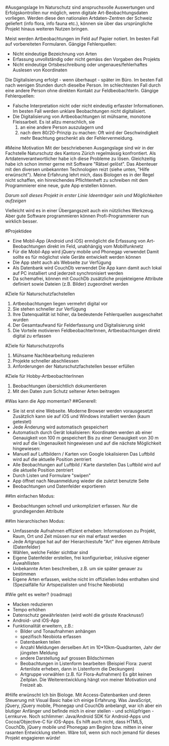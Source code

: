 #Ausgangslage
Im Naturschutz sind anspruchsvolle Auswertungen und Erfolgskontrollen nur möglich, wenn digitale Art-Beobachtungsdaten vorliegen. Werden diese den nationalen Artdaten-Zentren der Schweiz geliefert (info flora, info fauna etc.), können sie über das ursprüngliche Projekt hinaus weiteren Nutzen bringen.

Meist werden Artbeobachtungen im Feld auf Papier notiert. Im besten Fall auf vorbereiteten Formularen. 
Gängige Fehlerquellen:  

- Nicht eindeutige Bezeichnung von Arten
- Erfassung unvollständig oder nicht gemäss den Vorgaben des Projekts
- Nicht eindeutige Ortsbeschreibung oder ungenaues/fehlerhaftes Auslesen von Koordinaten

Die Digitalisierung erfolgt - wenn überhaupt - später im Büro. Im besten Fall nach wenigen Stunden durch dieselbe Person. Im schlechtesten Fall durch eine andere Person ohne direkten Kontakt zur FeldbeobachterIn. 
Gängige Fehlerquellen:  

- Falsche Interpretation nicht oder nicht eindeutig erfasster Informationen. 
  Im besten Fall werden unklare Beobachtungen nicht digitalisiert. 
- Die Digitalisierung von Artbeobachtungen ist mühsame, monotone Fleissarbeit. 
  Es ist allzu menschlich, sie 
  1. an eine andere Person auszulagern und 
  2. nach dem 80/20-Prinzip zu machen: 
     Oft wird der Geschwindigkeit mehr Beachtung geschenkt als der Fehlervermeidung.

#Meine Motivation
Mit der beschriebenen Ausgangslage sind wir in der Fachstelle Naturschutz des Kantons Zürich regelmässig konfrontiert. Als Artdatenverantwortlicher habe ich diese Probleme zu lösen. Gleichzeitig habe ich schon immer gerne mit Software "Rätsel gelöst". Das Abenteuer mit den diversen unbekannten Technologien reizt (siehe unten, "Hilfe erwünscht"). Meine Erfahrung lehrt mich, dass Biologen es in der Regel nicht schaffen, ein hinreichendes Pflichtenheft zu schreiben mit dem Programmierer eine neue, gute App erstellen können. 

*Darum soll dieses Projekt in erster Linie Ideenträger sein und Möglichkeiten aufzeigen*

Vielleicht wird es in einer Übergangszeit auch ein nützliches Werkzeug. Aber gute Software programmieren können Profi-Programmierer nun wirklich besser.


#Projektidee
- Eine Mobil-App (Android und iOS) ermöglicht die Erfassung von Art-Beobachtungen direkt im Feld, 
  unabhängig vom Mobilfunknetz
- Für die Mobil-App wird jQuery mobile und Phonegap verwendet
  Damit sollte es für möglichst viele Geräte entwickelt werden können
- Die App steht auch als Webseite zur Verfügung
- Als Datenbank wird CouchDb verwendet
  Die App kann damit auch lokal auf PC installiert und jederzeit synchronisiert werden
- Da schemafrei, können mit CouchDb zusätzliche projekteigene Attribute definiert 
  sowie Dateien (z.B. Bilder) zugeordnet werden


#Ziele für Naturschutzfachstellen
1. Artbeobachtungen liegen vermehrt digital vor
2. Sie stehen schneller zur Verfügung
3. Ihre Datenqualität ist höher, da bedeutende Fehlerquellen ausgeschaltet wurden
4. Der Gesamtaufwand für Felderfassung und Digitalisierung sinkt
5. Die Vorteile motivieren FeldbeobachterInnen, Artbeobachtungen direkt digital zu erfassen


#Ziele für Naturschutzprofis
1. Mühsame Nachbearbeitung reduzieren
2. Projekte schneller abschliessen
3. Anforderungen der Naturschutzfachstellen besser erfüllen


#Ziele für Hobby-ArtbeobachterInnen
1. Beobachtungen übersichtlich dokumentieren 
2. Mit den Daten zum Schutz seltener Arten beitragen


#Was kann die App momentan?
##Generell:
- Sie ist erst eine Webseite. Moderne Browser werden vorausgesetzt
  Zusätzlich kann sie auf iOS und Windows installiert werden (kaum getestet)
- Jede Änderung wird automatisch gespeichert
- Automatisch durch Gerät lokalisieren:
  Koordinaten werden ab einer Genauigkeit von 100 m gespeichert
  Bis zu einer Genauigkeit von 30 m wird auf die Ungenauikeit hingewiesen
  und auf die nächste Möglichkeit hingewiesen:
- Manuell auf Luftbildern / Karten von Google lokalisieren
  Das Luftbild wird auf die aktuelle Position zentriert
- Alle Beobachtungen auf Luftbild / Karte darstellen
  Das Luftbild wird auf die aktuelle Position zentriert
- Durch Listen und Formulare "swipen"
- App öffnet nach Neuanmeldung wieder die zuletzt benutzte Seite
- Beobachtungen und Datenfelder exportieren

##Im einfachen Modus:
- Beobachtungen schnell und unkompliziert erfassen. Nur die grundlegenden Attribute

##Im hierarchischen Modus:
- Umfassende Aufnahmen effizient erheben: 
  Informationen zu Projekt, Raum, Ort und Zeit müssen nur ein mal erfasst werden
- Jede Artgruppe hat auf der Hierarchiestufe "Art" ihre eigenen Attribute (Datenfelder)
- Wählen, welche Felder sichtbar sind
- Eigene Datenfelder erstellen, frei konfigurierbar, inklusive eigener Auwahllisten
- Unbekannte Arten beschreiben, z.B. um sie später genauer zu bestimmen
- Eigene Arten erfassen, welche nicht im offiziellen Index enthalten sind
  (Spezialfälle für Artspezialisten und frische Neobiota)

#Wie geht es weiter? (roadmap)
- Macken reduzieren
- Tempo erhöhen
- Datenschutz gewährleisten (wird wohl die grösste Knacknuss!)
- Android- und iOS-App
- Funktionalität erweitern, z.B.:
  - Bilder und Tonaufnahmen anhängen
  - spezifisch Neobiota erfassen
  - Datenbanken teilen
  - Anzahl Meldungen derselben Art im 10*10km-Quadranten, Jahr der jüngsten Meldung
  - andere Darstellung auf grossen Bildschirmen  
  - Beobachtungen in Listenform bearbeiten 
    (Beispiel Flora: zuerst Artenliste erheben, dann in Listenform die Deckungen)
  - Artgruppe vorwählen (z.B. für Flora-Aufnahmen)
Es gibt keinen Zeitplan. Die Weiterentwicklung hängt von meiner Motivation und Freizeit ab.

#Hilfe erwünscht
Ich bin Biologe. Mit Access-Datenbanken und deren Steuerung mit Visual Basic habe ich einige Erfahrung. Was JavaScript, jQuery, jQuery mobile, Phonegap und CouchDb anbelangt, war ich aber ein blutiger Anfänger und befinde mich in einer steilen - und schlüpfrigen - Lernkurve. Noch schlimmer: Java/Android SDK für Android-Apps und Cocoa/Objective-C für iOS-Apps. Es hilft auch nicht, dass HTML5, CouchDb, jQuery mobile und Phonegap am Beginn bzw. mitten in einer rasanten Entwicklung stehen. Wäre toll, wenn sich noch jemand für dieses Projekt engagieren würde!